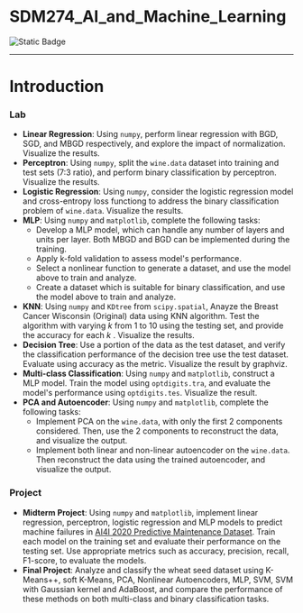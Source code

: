 # SDM274_AI_and_Machine_Learning

![Static Badge](https://img.shields.io/badge/SDM-274-blue)

---

# Introduction

### Lab

- **Linear Regression**: Using ```numpy```, perform linear regression with BGD, SGD, and MBGD respectively, and explore the impact of normalization. Visualize the results.
- **Perceptron**: Using ``numpy``, split the ``wine.data`` dataset into training and test sets (7:3 ratio), and perform binary classification by perceptron. Visualize the results.
- **Logistic Regression**: Using ``numpy``, consider the logistic regression model and cross-entropy loss functiong to address the binary classification problem of ``wine.data``. Visualize the results.
- **MLP**: Using ``numpy`` and ``matplotlib``, complete the following tasks:
  - Develop a MLP model, which can handle any number of layers and units per layer. Both MBGD and BGD can be implemented during the training.
  - Apply k-fold validation to assess model's performance.
  - Select a nonlinear function to generate a dataset, and use the model above to train and analyze.
  - Create a dataset which is suitable for binary classification, and use the model above to train and analyze.
- **KNN**: Using ``numpy`` and ``KDtree`` from ``scipy.spatial``, Anayze the Breast Cancer Wisconsin (Original) data using KNN algorithm. Test the algorithm with varying $k$ from 1 to 10 using the testing set, and provide the accuracy for each $k$ . Visualize the results.
- **Decision Tree**:  Use a portion of the data as the test dataset, and verify the classification performance of the decision tree use the test dataset. Evaluate using accuracy as the metric. Visualize the result by graphviz.
- **Multi-class Classification**: Using ``numpy`` and ``matplotlib``, construct a MLP model. Train the model using ``optdigits.tra``, and evaluate the model's performance using ``optdigits.tes``. Visualize the result.
- **PCA and Autoencoder**: Using ``numpy`` and ``matplotlib``, complete the following tasks:
  - Implement PCA on the ``wine.data``, with only the first 2 components considered. Then, use the 2 components to reconstruct the data, and visualize the output.
  - Implement both linear and non-linear autoencoder on the ``wine.data``. Then reconstruct the data using the trained autoencoder, and visualize the output.

### Project

- **Midterm Project**: Using ``numpy`` and ``matplotlib``, implement linear regression, perceptron, logistic regression and MLP models to predict machine failures in [AI4I 2020 Predictive Maintenance Dataset](https://archive.ics.uci.edu/dataset/601/ai4i+2020+predictive+maintenance+dataset). Train each model on the training set and evaluate their performance on the testing set. Use appropriate metrics such as accuracy, precision, recall, F1-score, to evaluate the models.
- **Final Project**: Analyze and classify the wheat seed dataset using K-Means++, soft K-Means, PCA, Nonlinear Autoencoders, MLP, SVM, SVM with Gaussian kernel and AdaBoost, and compare the performance of these methods on both multi-class and binary classification tasks.
